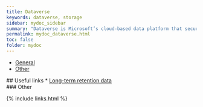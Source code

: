 ```yaml
---
title: Dataverse
keywords: dataverse, storage
sidebar: mydoc_sidebar
summary: "Dataverse is Microsoft’s cloud-based data platform that securely stores and manages data for use in Power Platform. It enables easy data modeling, integration, and automation without heavy coding."
permalink: mydoc_dataverse.html
toc: false
folder: mydoc
---
```


<ul id="profileTabs" class="nav nav-tabs">
    <li class="active"><a class="noCrossRef" href="#general" data-toggle="tab">General</a></li>
    <li><a class="noCrossRef" href="#other" data-toggle="tab">Other</a></li>
</ul>
  <div class="tab-content">
<div role="tabpanel" class="tab-pane active" id="general" markdown="1">
## Useful links
* <a href="https://www.microsoft.com/en-us/power-platform/blog/2025/06/09/long-term-retention/" target="_blank" rel="noopener noreferrer">Long-term retention data</a>
</div>

<div role="tabpanel" class="tab-pane" id="other" markdown="1">
### Other
</div>
</div>

{% include links.html %}
